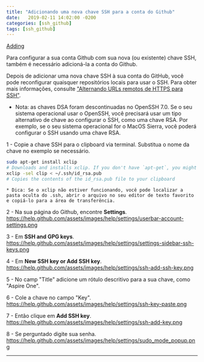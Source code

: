 ```yaml
---
title: "Adicionando uma nova chave SSH para a conta do Github"
date:   2019-02-11 14:02:00 -0200
categories: [ssh_github]
tags: [ssh_github]
---
```


[Adding](https://help.github.com/articles/adding-a-new-ssh-key-to-your-github-account)

Para configurar a sua conta Github com sua nova (ou existente) chave SSH, também é necessário adicioná-la a conta do Github.

Depois de adicionar uma nova chave SSH à sua conta do GitHub, você pode reconfigurar quaisquer repositórios locais para usar o SSH. Para obter mais informações, consulte ["Alternando URLs remotos de HTTPS para SSH"](https://help.github.com/articles/changing-a-remote-s-url/#switching-remote-urls-from-https-to-ssh).

  * Nota: as chaves DSA foram descontinuadas no OpenSSH 7.0. Se o seu sistema operacional usar o OpenSSH, você precisará usar um tipo alternativo de chave ao configurar o SSH, como uma chave RSA. Por exemplo, se o seu sistema operacional for o MacOS Sierra, você poderá configurar o SSH usando uma chave RSA.

1 - Copie a chave SSH para o clipboard via terminal. Substitua o nome da chave no exemplo se necessário.
```sh
sudo apt-get install xclip
# Downloads and installs xclip. If you don't have `apt-get`, you might need to use another installer (like `yum`)
xclip -sel clip < ~/.ssh/id_rsa.pub
# Copies the contents of the id_rsa.pub file to your clipboard
```

    * Dica: Se o xclip não estiver funcionando, você pode localizar a pasta oculta do .ssh, abrir o arquivo no seu editor de texto favorito e copiá-lo para a área de transferência.


2 - Na sua página do Github, encontre __Settings__.
https://help.github.com/assets/images/help/settings/userbar-account-settings.png

3 - Em __SSH and GPG keys__.
https://help.github.com/assets/images/help/settings/settings-sidebar-ssh-keys.png

4 - Em __New SSH key or Add SSH key__.
https://help.github.com/assets/images/help/settings/ssh-add-ssh-key.png

5 - No camp "Title" adicione um rótulo descritivo para a sua chave, como "Aspire One".

6 - Cole a chave no campo "Key".
https://help.github.com/assets/images/help/settings/ssh-key-paste.png

7 - Então clique em __Add SSH key__.
https://help.github.com/assets/images/help/settings/ssh-add-key.png

8 - Se perguntado digite sua senha.
https://help.github.com/assets/images/help/settings/sudo_mode_popup.png

***

